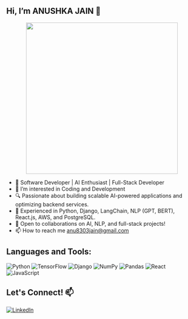 ## Hi, I’m ANUSHKA JAIN :wave:

<div align="center">
  <img src="[https://raw.githubusercontent.com/anu8303/anu8303/main/assets/my-gif.gif" width="400px](https://raw.githubusercontent.com/anu8303/anu8303/main/assets/68747470733a2f2f63646e612e61727473746174696f6e2e636f6d2f702f6173736574732f696d616765732f696d616765732f3034322f3633312f3238362f6f726967696e616c2f627279616e2d726f6472696775657a2d62656c6368696269612d312d72696768747370.gif)">
</div>

- 🚀 Software Developer | AI Enthusiast | Full-Stack Developer
- 👀 I’m interested in Coding and Development
- 🔍 Passionate about building scalable AI-powered applications and optimizing backend services.
- 🌱 Experienced in Python, Django, LangChain, NLP (GPT, BERT), React.js, AWS, and PostgreSQL.
- 💞️ Open to collaborations on AI, NLP, and full-stack projects!
- 📫 How to reach me anu8303jain@gmail.com

<!---
anu8303/anu8303 is a ✨ special ✨ repository because its `README.md` (this file) appears on your GitHub profile.
You can click the Preview link to take a look at your changes.
--->
## Languages and Tools:

![Python](https://img.shields.io/badge/Python-3776AB?logo=python&logoColor=white)
![TensorFlow](https://img.shields.io/badge/TensorFlow-FF6F00?logo=tensorflow&logoColor=white)
![Django](https://img.shields.io/badge/Django-092E20?logo=django&logoColor=white)
![NumPy](https://img.shields.io/badge/NumPy-013243?logo=numpy&logoColor=white)
![Pandas](https://img.shields.io/badge/Pandas-150458?logo=pandas&logoColor=white)
![React](https://img.shields.io/badge/React-61DAFB?logo=react&logoColor=black)
![JavaScript](https://img.shields.io/badge/JavaScript-F7DF1E?logo=javascript&logoColor=black)

## Let's Connect! :mailbox:

[![LinkedIn](https://img.shields.io/badge/LinkedIn-0A66C2?logo=linkedin)](https://www.linkedin.com/in/anushka-jain-b995a6208/)
